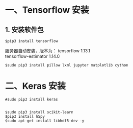 # 一、Tensorflow  安装
## 1. 安装软件包
```
$pip3 install tensorflow
```
服务器自动安装，版本为：
tensorflow           1.13.1     
tensorflow-estimator 1.14.0 
```
$sudo pip3 install pillow lxml jupyter matplotlib cython
```

# 二、Keras  安装
```
#sudo pip3 install keras
```
```

$sudo pip3 install scikit-learn
$pip3 install h5py
$sudo apt-get install libhdf5-dev -y
```
